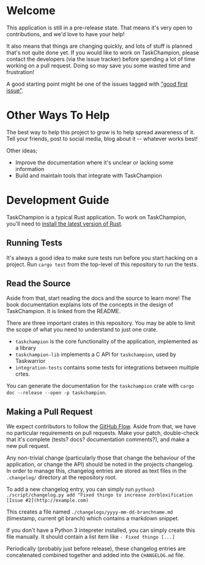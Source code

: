 # Welcome

This application is still in a pre-release state.
That means it's very open to contributions, and we'd love to have your help!

It also means that things are changing quickly, and lots of stuff is planned that's not quite done yet.
If you would like to work on TaskChampion, please contact the developers (via the issue tracker) before spending a lot of time working on a pull request.
Doing so may save you some wasted time and frustration!

A good starting point might be one of the issues tagged with ["good first issue"][first].

[first]: https://github.com/taskchampion/taskchampion/issues?q=is%3Aissue+is%3Aopen+label%3A%22good+first+issue%22

# Other Ways To Help

The best way to help this project to grow is to help spread awareness of it.
Tell your friends, post to social media, blog about it -- whatever works best!

Other ideas;
 * Improve the documentation where it's unclear or lacking some information
 * Build and maintain tools that integrate with TaskChampion

# Development Guide

TaskChampion is a typical Rust application.
To work on TaskChampion, you'll need to [install the latest version of Rust](https://www.rust-lang.org/tools/install).

## Running Tests

It's always a good idea to make sure tests run before you start hacking on a project.
Run `cargo test` from the top-level of this repository to run the tests.

## Read the Source

Aside from that, start reading the docs and the source to learn more!
The book documentation explains lots of the concepts in the design of TaskChampion.
It is linked from the README.

There are three important crates in this repository.
You may be able to limit the scope of what you need to understand to just one crate.
 * `taskchampion` is the core functionality of the application, implemented as a library
 * `taskchampion-lib` implements a C API for `taskchampion`, used by Taskwarrior
 * `integration-tests` contains some tests for integrations between multiple crtes.
 
You can generate the documentation for the `taskchampion` crate with `cargo doc --release --open -p taskchampion`.
 
## Making a Pull Request
 
We expect contributors to follow the [GitHub Flow](https://guides.github.com/introduction/flow/).
Aside from that, we have no particular requirements on pull requests.
Make your patch, double-check that it's complete (tests? docs? documentation comments?), and make a new pull request.

Any non-trivial change (particularly those that change the behaviour of the application, or change the API) should be noted in the projects changelog.
In order to manage this, changelog entries are stored as text files in the `.changelog/` directory at the repository root.

To add a new changelog entry, you can simply run `python3 ./script/changelog.py add "Fixed thingo to increase zorbloxification [Issue #2](http://example.com)`

This creates a file named `./changelogs/yyyy-mm-dd-branchname.md` (timestamp, current git branch) which contains a markdown snippet.

If you don't have a Python 3 intepreter installed, you can simply create this file manually. It should contain a list item like `- Fixed thingo [...]`

Periodically (probably just before release), these changelog entries are concatenated combined together and added into the `CHANGELOG.md` file.
